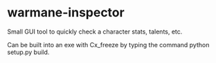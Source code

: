# warmane-inspector
Small GUI tool to quickly check a character stats, talents, etc.

Can be built into an exe with Cx_freeze by typing the command python setup.py build.
